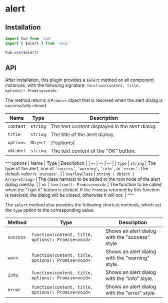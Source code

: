 # alert

## Installation

```js
import Vue from 'vue'
import { $alert } from 'veui'

Vue.use($alert)
```

## API

After installation, this plugin provides a `$alert` method on all component instances, with the following signature: `function(content, title, options): Promise<void>`.

The method returns a `Promise` object that is resolved when the alert dialog is successfully closed.

| Name | Type | Description |
| -- | -- | -- |
| `content` | `string` | The text content displayed in the alert dialog. |
| `title` | `string` | The title of the alert dialog. |
| `options` | `Object` | [^options] |
| `okLabel` | `string` | The text content of the "OK" button. |

^^^options
| Name | Type | Description |
| -- | -- | -- |
| `type` | `string` | The type of the alert, one of `'success'`, `'warning'`, `'info'`, or `'error'`. The default value is `'success'`. |
| `overlayClass` | `string | Object | Array<string>` | The class name(s) to be added to the root node of the alert dialog overlay. |
| `ok` | `function(): Promise<void>` | The function to be called when the "I got it" button is clicked. If the `Promise` returned by this function is resolved, the dialog will be closed, otherwise it will not. |
^^^

The `$alert` method also provides the following shortcut methods, which set the `type` option to the corresponding value:

| Method | Type | Description |
| -- | -- | -- |
| `success` | `function(content, title, options): Promise<void>` | Shows an alert dialog with the "success" style. |
| `warn` | `function(content, title, options): Promise<void>` | Shows an alert dialog with the "warning" style. |
| `info` | `function(content, title, options): Promise<void>` | Shows an alert dialog with the "info" style. |
| `error` | `function(content, title, options): Promise<void>` | Shows an alert dialog with the "error" style. |
